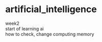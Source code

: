 # artificial_intelligence

week2<br>
start of learning ai<br>
how to check, change computing memory
